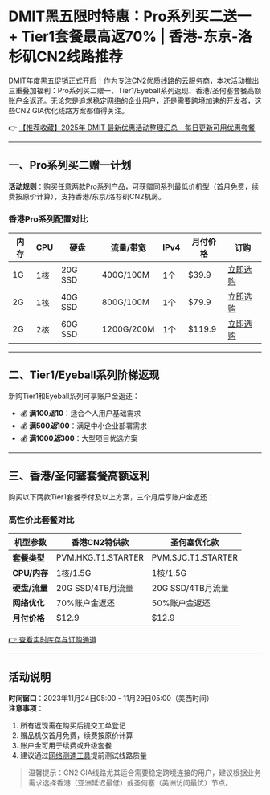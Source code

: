 # DMIT黑五限时特惠：Pro系列买二送一 + Tier1套餐最高返70% | 香港-东京-洛杉矶CN2线路推荐

DMIT年度黑五促销正式开启！作为专注CN2优质线路的云服务商，本次活动推出三重叠加福利：Pro系列买二赠一、Tier1/Eyeball系列返现、香港/圣何塞套餐高额账户金返还。无论您是追求稳定网络的企业用户，还是需要跨境加速的开发者，这些CN2 GIA优化线路方案都值得关注。

👉 [【推荐收藏】2025年 DMIT 最新优惠活动整理汇总 - 每日更新可用优惠套餐](https://bit.ly/dmit_coupon)

---

## 一、Pro系列买二赠一计划
**活动规则**：购买任意两款Pro系列产品，可获赠同系列最低价机型（首月免费，续费按原价计算），支持香港/东京/洛杉矶CN2机房。

### 香港Pro系列配置对比
| 内存 | CPU  | 硬盘   | 流量/带宽 | IPv4 | 月付价格 | 订购              |
|------|------|--------|-----------|------|----------|-------------------|
| 1G   | 1核  | 20G SSD| 400G/100M | 1个  | $39.9    | [立即选购](https://bit.ly/dmit_coupon) |
| 2G   | 1核  | 40G SSD| 800G/100M | 1个  | $79.9    | [立即选购](https://bit.ly/dmit_coupon) |
| 2G   | 2核  | 60G SSD| 1200G/200M| 1个  | $119.9   | [立即选购](https://bit.ly/dmit_coupon) |

---

## 二、Tier1/Eyeball系列阶梯返现
新购Tier1和Eyeball系列可享账户金返还：
- 💰 **满$100返$10**：适合个人用户基础需求
- 💰 **满$500返$100**：满足中小企业部署需求
- 💰 **满$1000返$300**：大型项目优选方案

---

## 三、香港/圣何塞套餐高额返利
购买以下两款Tier1套餐季付及以上方案，三个月后享账户金返还：
### 高性价比套餐对比
| 机型参数               | 香港CN2特供款                 | 圣何塞优化款                 |
|------------------------|------------------------------|----------------------------|
| **套餐类型**           | PVM.HKG.T1.STARTER           | PVM.SJC.T1.STARTER         |
| **CPU/内存**           | 1核/1.5G                     | 1核/1.5G                   |
| **硬盘/流量**          | 20G SSD/4TB月流量           | 20G SSD/4TB月流量         |
| **网络优化**           | 70%账户金返还                | 50%账户金返还              |
| **月付价格**           | $12.9                        | $12.9                      |

[👉 查看实时库存与订购通道](https://bit.ly/dmit_coupon)

---

## 活动说明
**时间窗口**：2023年11月24日05:00 - 11月29日05:00（美西时间）  
**注意事项**：
1. 所有返现需在购买后提交工单登记
2. 赠品机仅首月免费，续费按原价计算
3. 账户金可用于续费或升级套餐
4. 建议通过[网络测速工具](https://bit.ly/dmit_coupon)提前测试线路质量

> 温馨提示：CN2 GIA线路尤其适合需要稳定跨境连接的用户，建议根据业务需求选择香港（亚洲延迟最低）或圣何塞（美洲访问最优）节点。